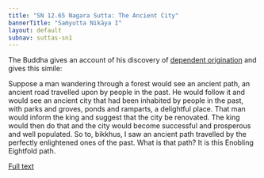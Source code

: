 ```yaml
---
title: "SN 12.65 Nagara Sutta: The Ancient City"
bannerTitle: "Saṁyutta Nikāya I" 
layout: default 
subnav: suttas-sn1
---
```


The Buddha gives an account of his discovery of [dependent origination](/pages/suttas/sn/165-ps.html) and gives this simile:


Suppose a man wandering through a forest would see an ancient path, an ancient road travelled upon by people in the past. He would follow it and would see an ancient city that had been inhabited by people in the past, with parks and groves, ponds and ramparts, a delightful place. That man would inform the king and suggest that the city be renovated. The king would then do that and the city would become successful and prosperous and well populated. So to, bikkhus, I saw an ancient path travelled by the perfectly enlightened ones of the past. What is that path? It is this Enobling Eightfold path.


[Full text](https://www.dhammatalks.org/suttas/SN/SN12_65.html)
